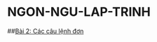 # NGON-NGU-LAP-TRINH
##[Bài 2: Các câu lệnh đơn](https://hoctructuyencntt.github.io/NNLT/Bai02.html)
